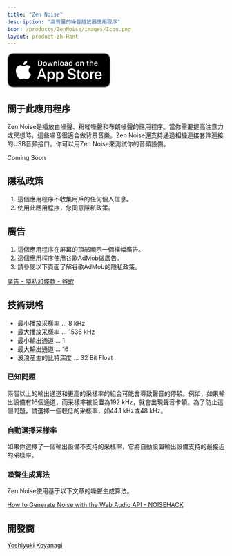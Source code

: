 ```yaml
---
title: "Zen Noise"
description: "高質量的噪音播放器應用程序"
icon: /products/ZenNoise/images/Icon.png
layout: product-zh-Hant
---
```


[![Download on the AppStore](/images/appstore_us.svg)]()

## 關于此應用程序

Zen Noise是播放白噪聲、粉紅噪聲和布朗噪聲的應用程序。當你需要提高注意力或冥想時，這些噪音很適合做背景音樂。Zen Noise還支持通過相機連接套件連接的USB音頻接口。你可以用Zen Noise來測試你的音頻設備。

Coming Soon

## 隱私政策

1. 這個應用程序不收集用戶的任何個人信息。
2. 使用此應用程序，您同意隱私政策。

## 廣告

1. 這個應用程序在屏幕的頂部顯示一個橫幅廣告。
2. 這個應用程序使用谷歌AdMob做廣告。
3. 請參閱以下頁面了解谷歌AdMob的隱私政策。

[廣告 - 隱私和條款 - 谷歌](https://policies.google.com/technologies/ads?hl=zh-Hant)

## 技術規格

- 最小播放采樣率 ... 8 kHz
- 最大播放采樣率 ... 1536 kHz
- 最小輸出通道 ... 1
- 最大輸出通道 ... 16
- 波浪産生的比特深度 ... 32 Bit Float

### 已知問題


兩個以上的輸出通道和更高的采樣率的組合可能會導致聲音的停頓。例如，如果輸出設備有16個通道，而采樣率被設置為192 kHz，就會出現聲音卡頓。為了防止這個問題，請選擇一個較低的采樣率，如44.1 kHz或48 kHz。

### 自動選擇采樣率


如果你選擇了一個輸出設備不支持的采樣率，它將自動設置輸出設備支持的最接近的采樣率。

### 噪聲生成算法


Zen Noise使用基于以下文章的噪聲生成算法。

[How to Generate Noise with the Web Audio API - NOISEHACK](https://noisehack.com/generate-noise-web-audio-api/)

## 開發商

[Yoshiyuki Koyanagi](https://moutend.github.io/)
